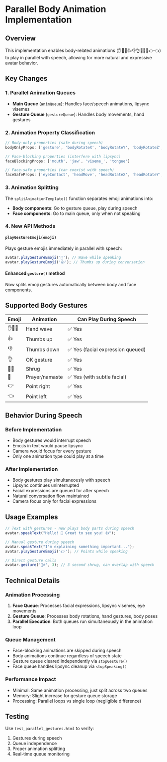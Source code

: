 # Parallel Body Animation Implementation

## Overview
This implementation enables body-related animations (✋🤚👋👍👎👌🤷‍♂️🙏👉👈) to play in parallel with speech, allowing for more natural and expressive avatar behavior.

## Key Changes

### 1. Parallel Animation Queues
- **Main Queue** (`animQueue`): Handles face/speech animations, lipsync visemes
- **Gesture Queue** (`gestureQueue`): Handles body movements, hand gestures

### 2. Animation Property Classification
```javascript
// Body-only properties (safe during speech)
bodyOnlyProps: ['gesture', 'bodyRotateX', 'bodyRotateY', 'bodyRotateZ', 'handLeft', 'handRight', 'handFistLeft', 'handFistRight']

// Face-blocking properties (interfere with lipsync)
faceBlockingProps: ['mouth', 'jaw', 'viseme_', 'tongue']  

// Face-safe properties (can coexist with speech)
faceSafeProps: ['eyeContact', 'headMove', 'headRotateX', 'headRotateY', 'headRotateZ', 'pose', 'eyeBlinkLeft', 'eyeBlinkRight']
```

### 3. Animation Splitting
The `splitAnimationTemplate()` function separates emoji animations into:
- **Body components**: Go to gesture queue, play during speech
- **Face components**: Go to main queue, only when not speaking

### 4. New API Methods

#### `playGestureEmoji(emoji)`
Plays gesture emojis immediately in parallel with speech:
```javascript
avatar.playGestureEmoji('👋'); // Wave while speaking
avatar.playGestureEmoji('👍'); // Thumbs up during conversation
```

#### Enhanced `gesture()` method
Now splits emoji gestures automatically between body and face components.

## Supported Body Gestures

| Emoji | Animation | Can Play During Speech |
|-------|-----------|----------------------|
| ✋🤚👋 | Hand wave | ✅ Yes |
| 👍 | Thumbs up | ✅ Yes |
| 👎 | Thumbs down | ✅ Yes (facial expression queued) |
| 👌 | OK gesture | ✅ Yes |
| 🤷‍♂️ | Shrug | ✅ Yes |
| 🙏 | Prayer/namaste | ✅ Yes (with subtle facial) |
| 👉 | Point right | ✅ Yes |
| 👈 | Point left | ✅ Yes |

## Behavior During Speech

### Before Implementation
- Body gestures would interrupt speech
- Emojis in text would pause lipsync
- Camera would focus for every gesture
- Only one animation type could play at a time

### After Implementation  
- Body gestures play simultaneously with speech
- Lipsync continues uninterrupted
- Facial expressions are queued for after speech
- Natural conversation flow maintained
- Camera focus only for facial expressions

## Usage Examples

```javascript
// Text with gestures - now plays body parts during speech
avatar.speakText("Hello! 👋 Great to see you! 👍");

// Manual gesture during speech
avatar.speakText("I'm explaining something important...");
avatar.playGestureEmoji('👉'); // Points while speaking

// Direct gesture calls
avatar.gesture('🤷‍♂️', 3); // 3 second shrug, can overlap with speech
```

## Technical Details

### Animation Processing
1. **Face Queue**: Processes facial expressions, lipsync visemes, eye movements
2. **Gesture Queue**: Processes body rotations, hand gestures, body poses
3. **Parallel Execution**: Both queues run simultaneously in the animation loop

### Queue Management
- Face-blocking animations are skipped during speech
- Body animations continue regardless of speech state
- Gesture queue cleared independently via `stopGesture()`
- Face queue handles lipsync cleanup via `stopSpeaking()`

### Performance Impact
- Minimal: Same animation processing, just split across two queues
- Memory: Slight increase for gesture queue storage
- Processing: Parallel loops vs single loop (negligible difference)

## Testing
Use `test_parallel_gestures.html` to verify:
1. Gestures during speech
2. Queue independence 
3. Proper animation splitting
4. Real-time queue monitoring